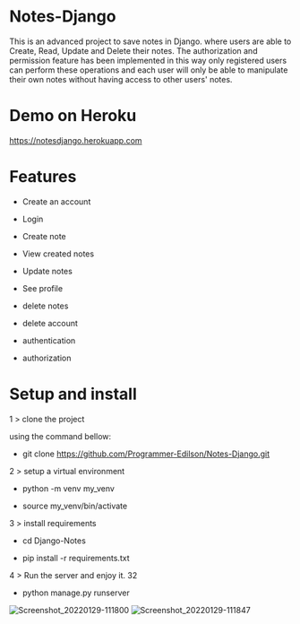 # Notes-Django

This is an advanced project to save notes in Django. where users are able to Create, Read, Update and Delete their notes. The authorization and permission feature has been implemented in this way only registered users can perform these operations and each user will only be able to manipulate their own notes without having access to other users' notes.

# Demo on Heroku

https://notesdjango.herokuapp.com


# Features

* Create an account

* Login

* Create note

* View created notes

* Update notes

* See profile

* delete notes

* delete account

* authentication

* authorization





# Setup and install

1 > clone the project

using the command bellow: 

* git clone https://github.com/Programmer-Edilson/Notes-Django.git 



2 > setup a virtual environment

* python -m venv my_venv

* source my_venv/bin/activate



3 > install requirements

* cd Django-Notes

* pip install -r requirements.txt



4 > Run the server and enjoy it.
32
* python manage.py runserver

![Screenshot_20220129-111800](https://user-images.githubusercontent.com/78730979/151687745-9a1a11d4-7575-4298-ba51-b91f46a575a4.png)
![Screenshot_20220129-111847](https://user-images.githubusercontent.com/78730979/151687751-699586ce-273d-41e8-9c85-6b4741fc2e37.png)
